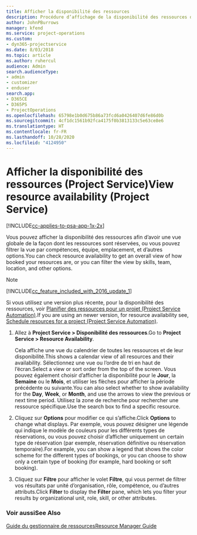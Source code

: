 ```yaml
---
title: Afficher la disponibilité des ressources
description: Procédure d’affichage de la disponibilité des ressources dans Project Service
author: JohnPBurrows
manager: kfend
ms.service: project-operations
ms.custom:
- dyn365-projectservice
ms.date: 8/03/2018
ms.topic: article
ms.author: ruhercul
audience: Admin
search.audienceType:
- admin
- customizer
- enduser
search.app:
- D365CE
- D365PS
- ProjectOperations
ms.openlocfilehash: 65798e1b0d675b86a73fcd6a0426407d6fe86d0b
ms.sourcegitcommit: 4cf1dc1561b92fca4175f0b3813133c5e63ce8e6
ms.translationtype: HT
ms.contentlocale: fr-FR
ms.lasthandoff: 10/28/2020
ms.locfileid: "4124950"
---
```

# <a name="view-resource-availability-project-service"></a><span data-ttu-id="28c28-103">Afficher la disponibilité des ressources (Project Service)</span><span class="sxs-lookup"><span data-stu-id="28c28-103">View resource availability (Project Service)</span></span>

[!INCLUDE[cc-applies-to-psa-app-1x-2x](../includes/cc-applies-to-psa-app-1x-2x.md)]

<span data-ttu-id="28c28-104">Vous pouvez afficher la disponibilité des ressources afin d’avoir une vue globale de la façon dont les ressources sont réservées, ou vous pouvez filtrer la vue par compétences, équipe, emplacement, et d’autres options.</span><span class="sxs-lookup"><span data-stu-id="28c28-104">You can check resource availability to get an overall view of how booked your resources are, or you can filter the view by skills, team, location, and other options.</span></span>  
  
> [!NOTE]
> [!INCLUDE[cc_feature_included_with_2016_update_1](../includes/cc-feature-included-with-2016-update-1.md)]  
> 
>  <span data-ttu-id="28c28-105">Si vous utilisez une version plus récente, pour la disponibilité des ressources, voir [Planifier des ressources pour un projet (Project Service Automation)](../psa/schedule-resources-project.md).</span><span class="sxs-lookup"><span data-stu-id="28c28-105">If you are using an newer version, for resource availability see, [Schedule resources for a project (Project Service Automation)](../psa/schedule-resources-project.md).</span></span>  

1. <span data-ttu-id="28c28-106">Allez à **Project Service > Disponibilité des ressources**.</span><span class="sxs-lookup"><span data-stu-id="28c28-106">Go to **Project Service > Resource Availability**.</span></span>  

    <span data-ttu-id="28c28-107">Cela affiche une vue du calendrier de toutes les ressources et de leur disponibilité.</span><span class="sxs-lookup"><span data-stu-id="28c28-107">This shows a calendar view of all resources and their availability.</span></span> <span data-ttu-id="28c28-108">Sélectionnez une vue ou l’ordre de tri en haut de l’écran.</span><span class="sxs-lookup"><span data-stu-id="28c28-108">Select a view or sort order from the top of the screen.</span></span> <span data-ttu-id="28c28-109">Vous pouvez également choisir d’afficher la disponibilité pour le **Jour**, la **Semaine** ou le **Mois**, et utiliser les flèches pour afficher la période précédente ou suivante.</span><span class="sxs-lookup"><span data-stu-id="28c28-109">You can also select whether to show availability for the **Day**, **Week**, or **Month**, and use the arrows to view the previous or next time period.</span></span> <span data-ttu-id="28c28-110">Utilisez la zone de recherche pour rechercher une ressource spécifique.</span><span class="sxs-lookup"><span data-stu-id="28c28-110">Use the search box to find a specific resource.</span></span>  

2. <span data-ttu-id="28c28-111">Cliquez sur **Options** pour modifier ce qui s’affiche.</span><span class="sxs-lookup"><span data-stu-id="28c28-111">Click **Options** to change what displays.</span></span> <span data-ttu-id="28c28-112">Par exemple, vous pouvez désigner une légende qui indique le modèle de couleurs pour les différents types de réservations, ou vous pouvez choisir d’afficher uniquement un certain type de réservation (par exemple, réservation définitive ou réservation temporaire).</span><span class="sxs-lookup"><span data-stu-id="28c28-112">For example, you can show a legend that shows the color scheme for the different types of bookings, or you can choose to show only a certain type of booking (for example, hard booking or soft booking).</span></span>  

3. <span data-ttu-id="28c28-113">Cliquez sur **Filtre** pour afficher le volet **Filtre**, qui vous permet de filtrer vos résultats par unité d’organisation, rôle, compétence, ou d’autres attributs.</span><span class="sxs-lookup"><span data-stu-id="28c28-113">Click **Filter** to display the **Filter** pane, which lets you filter your results by organizational unit, role, skill, or other attributes.</span></span>  

### <a name="see-also"></a><span data-ttu-id="28c28-114">Voir aussi</span><span class="sxs-lookup"><span data-stu-id="28c28-114">See Also</span></span>  
 [<span data-ttu-id="28c28-115">Guide du gestionnaire de ressources</span><span class="sxs-lookup"><span data-stu-id="28c28-115">Resource Manager Guide</span></span>](../psa/resource-manager-guide.md)
